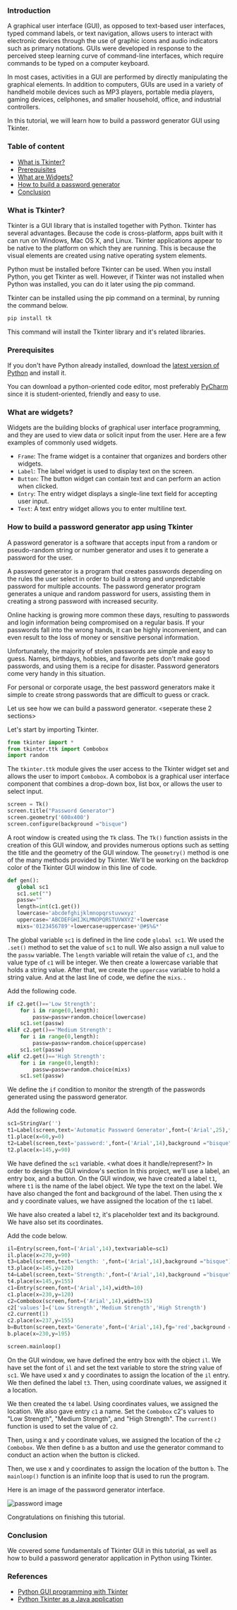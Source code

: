### Introduction
A graphical user interface (GUI), as opposed to text-based user interfaces, typed command labels, or text navigation, allows users to interact with electronic devices through the use of graphic icons and audio indicators such as primary notations. GUIs were developed in response to the perceived steep learning curve of command-line interfaces, which require commands to be typed on a computer keyboard.

In most cases, activities in a GUI are performed by directly manipulating the graphical elements. In addition to computers, GUIs are used in a variety of handheld mobile devices such as MP3 players, portable media players, gaming devices, cellphones, and smaller household, office, and industrial controllers.

In this tutorial, we will learn how to build a password generator GUI using Tkinter.

### Table of content

- [What is Tkinter?](#what-is-tkinter?)
- [Prerequisites](#prerequisites)
- [What are Widgets?](#what-are-widgets?)
- [How to build a password generator](#how-to-build-a-password-generator)
- [Conclusion](#conclusion)

### What is Tkinter?
Tkinter is a GUI library that is installed together with Python. Tkinter has several advantages. Because the code is cross-platform, apps built with it can run on Windows, Mac OS X, and Linux. Tkinter applications appear to be native to the platform on which they are running. This is because the visual elements are created using native operating system elements.

Python must be installed before Tkinter can be used. When you install Python, you get Tkinter as well. However, if Tkinter was not installed when Python was installed, you can do it later using the pip command.

Tkinter can be installed using the pip command on a terminal, by running the command below.

```python
pip install tk
```

This command will install the Tkinter library and it's related libraries.

### Prerequisites
If you don't have Python already installed, download the [latest version of Python](https://www.python.org/downloads/) and install it.

You can download a python-oriented code editor, most preferably [PyCharm](https://www.jetbrains.com/pycharm/download/) since it is student-oriented, friendly and easy to use.

### What are widgets?
Widgets are the building blocks of graphical user interface programming, and they are used to view data or solicit input from the user. Here are a few examples of commonly used widgets.

- `Frame`: The frame widget is a container that organizes and borders other widgets.
- `Label`: The label widget is used to display text on the screen.
- `Button`: The button widget can contain text and can perform an action when clicked.
- `Entry`: The entry widget displays a single-line text field for accepting user input.
- `Text`: A text entry widget allows you to enter multiline text.

### How to build a password generator app using Tkinter
<xselect a different heading>
A  password generator is a software that accepts input from a random or pseudo-random string or number generator and uses it to generate a password for the user.

A password generator is a program that creates passwords depending on the rules the user select in order to build a strong and unpredictable password for multiple accounts. The password generator program generates a unique and random password for users, assisting them in creating a strong password with increased security.

Online hacking is growing more common these days, resulting to passwords and login information being compromised on a regular basis. If your passwords fall into the wrong hands, it can be highly inconvenient, and can even result to the loss of money or sensitive personal information.

Unfortunately, the majority of stolen passwords are simple and easy to guess. Names, birthdays, hobbies, and favorite pets don't make good passwords, and using them is a recipe for disaster. Password generators come very handy in this situation.

For personal or corporate usage, the best password generators make it simple to create strong passwords that are difficult to guess or crack.

Let us see how we can build a password generator.
<seperate these 2 sections>

Let's start by importing Tkinter.
<provide instructions on where to put the code. eg. create a new file passgen.py and put the code below>

```Python
from tkinter import *
from tkinter.ttk import Combobox
import random
```

The `tkinter.ttk` module gives the user access to the Tkinter widget set and allows the user to import `Combobox`. A combobox is a graphical user interface component that combines a drop-down box, list box, or allows the user to select input.

```Python
screen = Tk()
screen.title("Password Generator")
screen.geometry('600x400')
screen.configure(background ="bisque")
``` 

A root window is created using the `Tk` class. The `Tk()` function assists in the creation of this GUI window, and provides numerous options such as setting the title and the geometry of the GUI window. The `geometry()` method is one of the many methods provided by Tkinter. We'll be working on the backdrop color of the Tkinter GUI window in this line of code. <which line>

```Python
def gen():
   global sc1
   sc1.set("")
   passw=""
   length=int(c1.get())
   lowercase='abcdefghijklmnopqrstuvwxyz'
   uppercase='ABCDEFGHIJKLMNOPQRSTUVWXYZ'+lowercase
   mixs='0123456789'+lowercase+uppercase+'@#$%&*'
```

The global variable `sc1` is defined in the line code `global sc1`. We used the `.set()` method to set the value of `sc1` to null. <there is a difference between null and empty> We also assign a null value to the `passw` variable. The `length` variable will retain the value of `c1`, and the value type of `c1` will be integer. We then create a lowercase variable that holds a string value. After that, we create the `uppercase` variable to hold a string value. And at the last line of code, we define the `mixs`. <tell us what these variables mean in the code>.

Add the following code.

```Python
if c2.get()=='Low Strength':
    for i in range(0,length):
        passw=passw+random.choice(lowercase)
    sc1.set(passw)
elif c2.get()=='Medium Strength':
    for i in range(0,length):
        passw=passw+random.choice(uppercase)
    sc1.set(passw)
elif c2.get()=='High Strength':
    for i in range(0,length):
        passw=passw+random.choice(mixs)
    sc1.set(passw)
```

We define the `if` condition to monitor the strength of the passwords generated using the password generator. <explain the rules used to check for the strengths>

Add the following code.

```Python
sc1=StringVar('')
t1=Label(screen,text='Automatic Password Generator',font=('Arial',25),fg='red',background ="bisque")
t1.place(x=60,y=0)
t2=Label(screen,text='password:',font=('Arial',14),background ="bisque")
t2.place(x=145,y=90)
```

We have defined the `sc1` variable. <what does it handle/represent?> In order to design the GUI window's section In this project, we'll use a label, an entry box, and a button. On the GUI window, we have created a label `t1`, where `t1` is the name of the label object. We type the text on the label. We have also changed the font and background of the label. Then using the x and y coordinate values, we have assigned the location of the `t1` label.

We have also created a label `t2`, it's placeholder text and its background. We have also set its coordinates.

Add the code below.

```Python
il=Entry(screen,font=('Arial',14),textvariable=sc1)
il.place(x=270,y=90)
t3=Label(screen,text='Length: ',font=('Arial',14),background ="bisque")
t3.place(x=145,y=120)
t4=Label(screen,text='Strength:',font=('Arial',14),background ="bisque")
t4.place(x=145,y=155)
c1=Entry(screen,font=('Arial',14),width=10)
c1.place(x=230,y=120)
c2=Combobox(screen,font=('Arial',14),width=15)
c2['values']=('Low Strength','Medium Strength','High Strength')
c2.current(1)
c2.place(x=237,y=155)
b=Button(screen,text='Generate',font=('Arial',14),fg='red',background ="white",command=gen)
b.place(x=230,y=195)

screen.mainloop()
```

On the GUI window, we have defined the entry box with the object `il`. We have set the font of `il` and set the text variable to store the string value of `sc1`. We have used x and y coordinates to assign the location of the `il` entry. We then defined the label `t3`. Then, using coordinate values, we assigned it a location. 

We then created the `t4` label. Using coordinates values, we assigned the location. We also gave entry `c1` a name. Set the `Combobox` c2's values to "Low Strength", "Medium Strength", and "High Strength". The `current()` function is used to set the value of `c2`. 

Then, using x and y coordinate values, we assigned the location of the `c2` `Combobox`. We then define `b` as a button and use the generator command to conduct an action when the button is clicked.

Then, we use x and y coordinates to assign the location of the button `b`. The `mainloop()` function is an infinite loop that is used to run the program.

Here is an image of the password generator interface.

![password image](/engineering-education/introduction-to-gui-using-tkinter-in-python/password.png)

Congratulations on finishing this tutorial.

### Conclusion

We covered some fundamentals of Tkinter GUI in this tutorial, as well as how to build a password generator application in Python using Tkinter.

### References
- [Python GUI programming with Tkinter](https://www.perlego.com/book/721869/python-gui-programming-with-tkinter-pdf)
- [Python Tkinter as a Java application](https://medium.com/analytics-vidhya/python-tkinter-as-a-java-application-36536176fe83)
